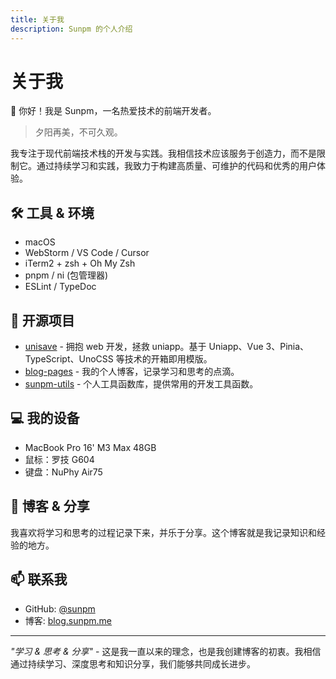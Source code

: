 ```yaml
---
title: 关于我
description: Sunpm 的个人介绍
---
```


# 关于我

👋 你好！我是 Sunpm，一名热爱技术的前端开发者。

> 夕阳再美，不可久观。

我专注于现代前端技术栈的开发与实践。我相信技术应该服务于创造力，而不是限制它。通过持续学习和实践，我致力于构建高质量、可维护的代码和优秀的用户体验。

## 🛠️ 工具 & 环境

- macOS
- WebStorm / VS Code / Cursor
- iTerm2 + zsh + Oh My Zsh
- pnpm / ni (包管理器)
- ESLint / TypeDoc

## 🚀 开源项目

- [unisave](https://github.com/sunpm/unisave) - 拥抱 web 开发，拯救 uniapp。基于 Uniapp、Vue 3、Pinia、TypeScript、UnoCSS 等技术的开箱即用模版。
- [blog-pages](https://github.com/sunpm/blog-pages) - 我的个人博客，记录学习和思考的点滴。
- [sunpm-utils](https://github.com/sunpm/sunpm-utils) - 个人工具函数库，提供常用的开发工具函数。

## 💻 我的设备

- MacBook Pro 16' M3 Max 48GB
- 鼠标：罗技 G604
- 键盘：NuPhy Air75

## 📝 博客 & 分享

我喜欢将学习和思考的过程记录下来，并乐于分享。这个博客就是我记录知识和经验的地方。

## 📫 联系我

- GitHub: [@sunpm](https://github.com/sunpm)
- 博客: [blog.sunpm.me](https://blog.sunpm.me)

---

*"学习 & 思考 & 分享"* - 这是我一直以来的理念，也是我创建博客的初衷。我相信通过持续学习、深度思考和知识分享，我们能够共同成长进步。
